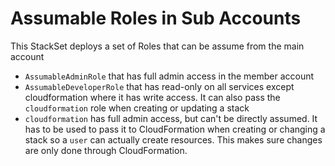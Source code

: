 # Assumable Roles in Sub Accounts

This StackSet deploys a set of Roles that can be assume from the main account

* `AssumableAdminRole` that has full admin access in the member account
* `AssumableDeveloperRole` that has read-only on all services except cloudformation where it has write access. It can also pass the `cloudformation` role when creating or updating a stack
* `cloudformation` has full admin access, but can't be directly assumed. It has to be used to pass it to CloudFormation when creating or changing a stack so a `user` can actually create resources. This makes sure changes are only done through CloudFormation.
